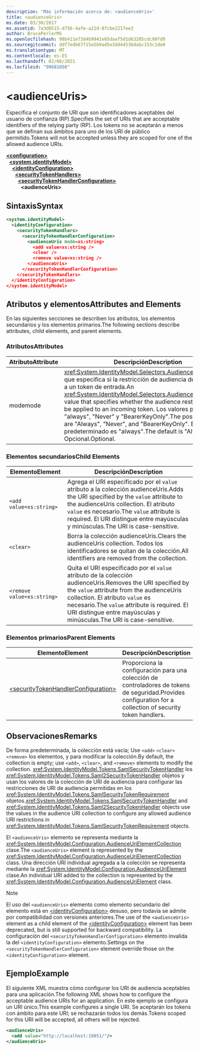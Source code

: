 ```yaml
---
description: 'Más información acerca de: <audienceUris>'
title: <audienceUris>
ms.date: 03/30/2017
ms.assetid: 7a3d8515-d756-4afe-a22d-07cbe2217ee3
author: BrucePerlerMS
ms.openlocfilehash: 98b411e73d4b9941e65daaf5d1d63285cdc90fd0
ms.sourcegitcommit: ddf7edb67715a5b9a45e3dd44536dabc153c1de0
ms.translationtype: MT
ms.contentlocale: es-ES
ms.lasthandoff: 02/06/2021
ms.locfileid: "99681856"
---
```

# \<audienceUris>

<span data-ttu-id="08ddb-102">Especifica el conjunto de URI que son identificadores aceptables del usuario de confianza (RP).</span><span class="sxs-lookup"><span data-stu-id="08ddb-102">Specifies the set of URIs that are acceptable identifiers of the relying party (RP).</span></span> <span data-ttu-id="08ddb-103">Los tokens no se aceptarán a menos que se definan sus ámbitos para uno de los URI de público permitido.</span><span class="sxs-lookup"><span data-stu-id="08ddb-103">Tokens will not be accepted unless they are scoped for one of the allowed audience URIs.</span></span>  
  
[**\<configuration>**](../configuration-element.md)\
&nbsp;&nbsp;[**\<system.identityModel>**](system-identitymodel.md)\
&nbsp;&nbsp;&nbsp;&nbsp;[**\<identityConfiguration>**](identityconfiguration.md)\
&nbsp;&nbsp;&nbsp;&nbsp;&nbsp;&nbsp;[**\<securityTokenHandlers>**](securitytokenhandlers.md)\
&nbsp;&nbsp;&nbsp;&nbsp;&nbsp;&nbsp;&nbsp;&nbsp;[**\<securityTokenHandlerConfiguration>**](securitytokenhandlerconfiguration.md)\
&nbsp;&nbsp;&nbsp;&nbsp;&nbsp;&nbsp;&nbsp;&nbsp;&nbsp;&nbsp;**\<audienceUris>**  
  
## <a name="syntax"></a><span data-ttu-id="08ddb-104">Sintaxis</span><span class="sxs-lookup"><span data-stu-id="08ddb-104">Syntax</span></span>  
  
```xml  
<system.identityModel>  
  <identityConfiguration>  
    <securityTokenHandlers>  
      <securityTokenHandlerConfiguration>  
        <audienceUris mode=xs:string>  
          <add value=xs:string />  
          <clear />  
          <remove value=xs:string />  
        </audienceUris>  
      </securityTokenHandlerConfiguration>  
    </securityTokenHandlers>  
  </identityConfiguration>  
</system.identityModel>  
```  
  
## <a name="attributes-and-elements"></a><span data-ttu-id="08ddb-105">Atributos y elementos</span><span class="sxs-lookup"><span data-stu-id="08ddb-105">Attributes and Elements</span></span>  

 <span data-ttu-id="08ddb-106">En las siguientes secciones se describen los atributos, los elementos secundarios y los elementos primarios.</span><span class="sxs-lookup"><span data-stu-id="08ddb-106">The following sections describe attributes, child elements, and parent elements.</span></span>  
  
### <a name="attributes"></a><span data-ttu-id="08ddb-107">Atributos</span><span class="sxs-lookup"><span data-stu-id="08ddb-107">Attributes</span></span>  
  
|<span data-ttu-id="08ddb-108">Atributo</span><span class="sxs-lookup"><span data-stu-id="08ddb-108">Attribute</span></span>|<span data-ttu-id="08ddb-109">Descripción</span><span class="sxs-lookup"><span data-stu-id="08ddb-109">Description</span></span>|  
|---------------|-----------------|  
|<span data-ttu-id="08ddb-110">mode</span><span class="sxs-lookup"><span data-stu-id="08ddb-110">mode</span></span>|<span data-ttu-id="08ddb-111"><xref:System.IdentityModel.Selectors.AudienceUriMode>Valor que especifica si la restricción de audiencia debe aplicarse a un token de entrada.</span><span class="sxs-lookup"><span data-stu-id="08ddb-111">An <xref:System.IdentityModel.Selectors.AudienceUriMode> value that specifies whether the audience restriction should be applied to an incoming token.</span></span> <span data-ttu-id="08ddb-112">Los valores posibles son "always", "Never" y "BearerKeyOnly".</span><span class="sxs-lookup"><span data-stu-id="08ddb-112">The possible values are "Always", "Never", and "BearerKeyOnly".</span></span> <span data-ttu-id="08ddb-113">El valor predeterminado es "always".</span><span class="sxs-lookup"><span data-stu-id="08ddb-113">The default is "Always".</span></span> <span data-ttu-id="08ddb-114">Opcional.</span><span class="sxs-lookup"><span data-stu-id="08ddb-114">Optional.</span></span>|  
  
### <a name="child-elements"></a><span data-ttu-id="08ddb-115">Elementos secundarios</span><span class="sxs-lookup"><span data-stu-id="08ddb-115">Child Elements</span></span>  
  
|<span data-ttu-id="08ddb-116">Elemento</span><span class="sxs-lookup"><span data-stu-id="08ddb-116">Element</span></span>|<span data-ttu-id="08ddb-117">Descripción</span><span class="sxs-lookup"><span data-stu-id="08ddb-117">Description</span></span>|  
|-------------|-----------------|  
|`<add value=xs:string>`|<span data-ttu-id="08ddb-118">Agrega el URI especificado por el `value` atributo a la colección audienceUris.</span><span class="sxs-lookup"><span data-stu-id="08ddb-118">Adds the URI specified by the `value` attribute to the audienceUris collection.</span></span> <span data-ttu-id="08ddb-119">El atributo `value` es necesario.</span><span class="sxs-lookup"><span data-stu-id="08ddb-119">The `value` attribute is required.</span></span> <span data-ttu-id="08ddb-120">El URI distingue entre mayúsculas y minúsculas.</span><span class="sxs-lookup"><span data-stu-id="08ddb-120">The URI is case-sensitive.</span></span>|  
|`<clear>`|<span data-ttu-id="08ddb-121">Borra la colección audienceUris.</span><span class="sxs-lookup"><span data-stu-id="08ddb-121">Clears the audienceUris collection.</span></span> <span data-ttu-id="08ddb-122">Todos los identificadores se quitan de la colección.</span><span class="sxs-lookup"><span data-stu-id="08ddb-122">All identifiers are removed from the collection.</span></span>|  
|`<remove value=xs:string>`|<span data-ttu-id="08ddb-123">Quita el URI especificado por el `value` atributo de la colección audienceUris.</span><span class="sxs-lookup"><span data-stu-id="08ddb-123">Removes the URI specified by the `value` attribute from the audienceUris collection.</span></span> <span data-ttu-id="08ddb-124">El atributo `value` es necesario.</span><span class="sxs-lookup"><span data-stu-id="08ddb-124">The `value` attribute is required.</span></span> <span data-ttu-id="08ddb-125">El URI distingue entre mayúsculas y minúsculas.</span><span class="sxs-lookup"><span data-stu-id="08ddb-125">The URI is case-sensitive.</span></span>|  
  
### <a name="parent-elements"></a><span data-ttu-id="08ddb-126">Elementos primarios</span><span class="sxs-lookup"><span data-stu-id="08ddb-126">Parent Elements</span></span>  
  
|<span data-ttu-id="08ddb-127">Elemento</span><span class="sxs-lookup"><span data-stu-id="08ddb-127">Element</span></span>|<span data-ttu-id="08ddb-128">Descripción</span><span class="sxs-lookup"><span data-stu-id="08ddb-128">Description</span></span>|  
|-------------|-----------------|  
|[\<securityTokenHandlerConfiguration>](securitytokenhandlerconfiguration.md)|<span data-ttu-id="08ddb-129">Proporciona la configuración para una colección de controladores de tokens de seguridad.</span><span class="sxs-lookup"><span data-stu-id="08ddb-129">Provides configuration for a collection of security token handlers.</span></span>|  
  
## <a name="remarks"></a><span data-ttu-id="08ddb-130">Observaciones</span><span class="sxs-lookup"><span data-stu-id="08ddb-130">Remarks</span></span>  

 <span data-ttu-id="08ddb-131">De forma predeterminada, la colección está vacía; Use `<add>` `<clear>` `<remove>` los elementos, y para modificar la colección.</span><span class="sxs-lookup"><span data-stu-id="08ddb-131">By default, the collection is empty; use `<add>`, `<clear>`, and `<remove>` elements to modify the collection.</span></span> <span data-ttu-id="08ddb-132"><xref:System.IdentityModel.Tokens.SamlSecurityTokenHandler> los <xref:System.IdentityModel.Tokens.Saml2SecurityTokenHandler> objetos y usan los valores de la colección de URI de audiencia para configurar las restricciones de URI de audiencia permitidas en los <xref:System.IdentityModel.Tokens.SamlSecurityTokenRequirement> objetos.</span><span class="sxs-lookup"><span data-stu-id="08ddb-132"><xref:System.IdentityModel.Tokens.SamlSecurityTokenHandler> and <xref:System.IdentityModel.Tokens.Saml2SecurityTokenHandler> objects use the values in the audience URI collection to configure any allowed audience URI restrictions in <xref:System.IdentityModel.Tokens.SamlSecurityTokenRequirement> objects.</span></span>  
  
 <span data-ttu-id="08ddb-133">El `<audienceUris>` elemento se representa mediante la <xref:System.IdentityModel.Configuration.AudienceUriElementCollection> clase.</span><span class="sxs-lookup"><span data-stu-id="08ddb-133">The `<audienceUris>` element is represented by the <xref:System.IdentityModel.Configuration.AudienceUriElementCollection> class.</span></span> <span data-ttu-id="08ddb-134">Una dirección URI individual agregada a la colección se representa mediante la <xref:System.IdentityModel.Configuration.AudienceUriElement> clase.</span><span class="sxs-lookup"><span data-stu-id="08ddb-134">An individual URI added to the collection is represented by the <xref:System.IdentityModel.Configuration.AudienceUriElement> class.</span></span>  
  
> [!NOTE]
> <span data-ttu-id="08ddb-135">El uso del `<audienceUris>` elemento como elemento secundario del elemento está en [\<identityConfiguration>](identityconfiguration.md) desuso, pero todavía se admite por compatibilidad con versiones anteriores.</span><span class="sxs-lookup"><span data-stu-id="08ddb-135">The use of the `<audienceUris>` element as a child element of the [\<identityConfiguration>](identityconfiguration.md) element has been deprecated, but is still supported for backward compatibility.</span></span> <span data-ttu-id="08ddb-136">La configuración del `<securityTokenHandlerConfiguration>` elemento invalida la del `<identityConfiguration>` elemento.</span><span class="sxs-lookup"><span data-stu-id="08ddb-136">Settings on the `<securityTokenHandlerConfiguration>` element override those on the `<identityConfiguration>` element.</span></span>  
  
## <a name="example"></a><span data-ttu-id="08ddb-137">Ejemplo</span><span class="sxs-lookup"><span data-stu-id="08ddb-137">Example</span></span>  

 <span data-ttu-id="08ddb-138">El siguiente XML muestra cómo configurar los URI de audiencia aceptables para una aplicación.</span><span class="sxs-lookup"><span data-stu-id="08ddb-138">The following XML shows how to configure the acceptable audience URIs for an application.</span></span> <span data-ttu-id="08ddb-139">En este ejemplo se configura un URI único.</span><span class="sxs-lookup"><span data-stu-id="08ddb-139">This example configures a single URI.</span></span> <span data-ttu-id="08ddb-140">Se aceptarán los tokens con ámbito para este URI; se rechazarán todos los demás.</span><span class="sxs-lookup"><span data-stu-id="08ddb-140">Tokens scoped for this URI will be accepted, all others will be rejected.</span></span>  
  
```xml  
<audienceUris>  
  <add value="http://localhost:19851/"/>  
</audienceUris>  
```
